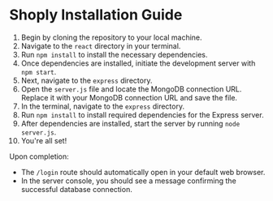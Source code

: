 # Shoply Installation Guide

1. Begin by cloning the repository to your local machine.
2. Navigate to the `react` directory in your terminal.
3. Run `npm install` to install the necessary dependencies.
4. Once dependencies are installed, initiate the development server with `npm start`.
5. Next, navigate to the `express` directory.
6. Open the `server.js` file and locate the MongoDB connection URL. Replace it with your MongoDB connection URL and save the file.
7. In the terminal, navigate to the `express` directory.
8. Run `npm install` to install required dependencies for the Express server.
9. After dependencies are installed, start the server by running `node server.js`.
10. You're all set!

Upon completion:
- The `/login` route should automatically open in your default web browser.
- In the server console, you should see a message confirming the successful database connection.